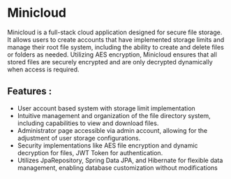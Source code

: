 # Minicloud

Minicloud is a full-stack cloud application designed for secure file storage. It allows users to create accounts that have implemented storage limits and manage their root file system, including the ability to create and delete files or folders as needed. Utilizing AES encryption, Minicloud ensures that all stored files are securely encrypted and are only decrypted dynamically when access is required.

## Features : 

- User account based system with storage limit implementation
- Intuitive management and organization of the file directory system, including capabilities to view and download files.
- Administrator page accessible via admin account, allowing for the adjustment of user storage configurations.
- Security implementations like AES file encryption and dynamic decryption for files, JWT Token for authentication.
- Utilizes JpaRepository, Spring Data JPA, and Hibernate for flexible data management, enabling database customization without modifications


